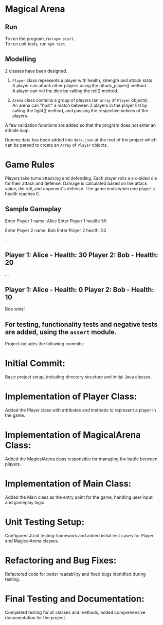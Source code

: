# Magical Arena

## Run

To run the program, run `npm start`.  
To run unit tests, run `npm test`.  

## Modelling

2 classes have been designed.

1. `Player` class represents a player with health, strength and attack stats.  
A player can attack other players using the attack_player() method.  
A player can roll the dice by calling the roll() method. 

2. `Arena` class contains a group of players (an `array` of `Player` objects).  
An arena can "host" a match between 2 players in the player list by calling the fight() method, and passing the respective indices of the players.

A few validation functions are added so that the program does not enter an infinite loop. 

Dummy data has been added into `data.json` at the root of the project which can be parsed to create an `Array` of `Player` objects. 

# Game Rules
Players take turns attacking and defending.
Each player rolls a six-sided die for their attack and defense.
Damage is calculated based on the attack value, die roll, and opponent's defense.
The game ends when one player's health reaches 0.

## Sample Gameplay
Enter Player 1 name: Alice
Enter Player 1 health: 50

Enter Player 2 name: Bob
Enter Player 2 health: 50

...

Player 1: Alice - Health: 30
Player 2: Bob - Health: 20
---------------

...

Player 1: Alice - Health: 0
Player 2: Bob - Health: 10
---------------

Bob wins!

##  For testing, functionality tests and negative tests are added, using the `assert` module.
Project includes the following commits:
# Initial Commit:
 Basic project setup, including directory structure and initial Java classes.
# Implementation of Player Class: 
  Added the Player class with attributes and methods to represent a player in the game.
# Implementation of MagicalArena Class:
  Added the MagicalArena class responsible for managing the battle between players.
# Implementation of Main Class: 
  Added the Main class as the entry point for the game, handling user input and gameplay logic.
# Unit Testing Setup: 
  Configured JUnit testing framework and added initial test cases for Player and MagicalArena classes.
# Refactoring and Bug Fixes: 
   Refactored code for better readability and fixed bugs identified during testing.
# Final Testing and Documentation: 
   Completed testing for all classes and methods, added comprehensive documentation for the project.
